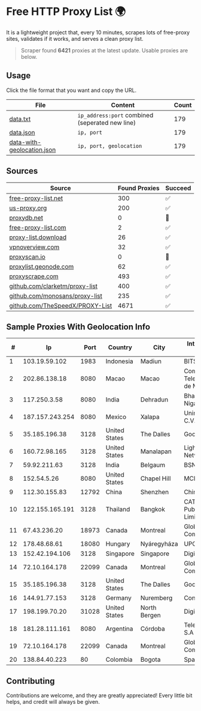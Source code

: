 
# Free HTTP Proxy List 🌍

It is a lightweight project that, every 10 minutes, scrapes lots of free-proxy sites, validates if it works, and serves a clean proxy list.


> Scraper found **6421** proxies at the latest update. Usable proxies are below.

## Usage

Click the file format that you want and copy the URL.


|File|Content|Count|
|----|-------|-----|
|[data.txt](https://raw.githubusercontent.com/themiralay/Proxy-List-World/master/data.txt)|`ip_address:port` combined (seperated new line)|179|
|[data.json](https://raw.githubusercontent.com/themiralay/Proxy-List-World/master/data.json)|`ip, port`|179|
|[data-with-geolocation.json](https://raw.githubusercontent.com/themiralay/Proxy-List-World/master/data-with-geolocation.json)|`ip, port, geolocation`|179|

## Sources

|Source|Found Proxies|Succeed|
|------|-------------|-------|
|[free-proxy-list.net](https://free-proxy-list.net)|300|✅|
|[us-proxy.org](https://www.us-proxy.org)|200|✅|
|[proxydb.net](http://proxydb.net)|0|🚫|
|[free-proxy-list.com](https://free-proxy-list.com/?page=&port=&type%5B%5D=http&type%5B%5D=https&up_time=0&search=Search)|2|✅|
|[proxy-list.download](https://www.proxy-list.download/HTTP)|26|✅|
|[vpnoverview.com](https://vpnoverview.com/privacy/anonymous-browsing/free-proxy-servers)|32|✅|
|[proxyscan.io](https://www.proxyscan.io)|0|🚫|
|[proxylist.geonode.com](https://proxylist.geonode.com/api/proxy-list?limit=300&page=1&sort_by=lastChecked&sort_type=desc&protocols=http,https)|62|✅|
|[proxyscrape.com](https://api.proxyscrape.com/v2/?request=displayproxies&protocol=http&timeout=10000&country=all&ssl=all&anonymity=all)|493|✅|
|[github.com/clarketm/proxy-list](https://raw.githubusercontent.com/clarketm/proxy-list/master/proxy-list-raw.txt)|400|✅|
|[github.com/monosans/proxy-list](https://raw.githubusercontent.com/monosans/proxy-list/main/proxies/http.txt)|235|✅|
|[github.com/TheSpeedX/PROXY-List](https://raw.githubusercontent.com/TheSpeedX/PROXY-List/master/http.txt)|4671|✅|


## Sample Proxies With Geolocation Info

|#|Ip|Port|Country|City|Internet Service Provider|
|-|--|----|-------|----|-------------------------|
|1|103.19.59.102|1983|Indonesia|Madiun|BITSNET|
|2|202.86.138.18|8080|Macao|Macao|Companhia de Telecomunicacoes de Macau|
|3|117.250.3.58|8080|India|Dehradun|Bharat Sanchar Nigam Ltd|
|4|187.157.243.254|8080|Mexico|Xalapa|Uninet S.A. de C.V.|
|5|35.185.196.38|3128|United States|The Dalles|Google LLC|
|6|160.72.98.165|3128|United States|Manalapan|Lightower Fiber Networks I|
|7|59.92.211.63|3128|India|Belgaum|BSNL Internet|
|8|152.54.5.26|8080|United States|Chapel Hill|MCNC|
|9|112.30.155.83|12792|China|Shenzhen|China Mobile|
|10|122.155.165.191|3128|Thailand|Bangkok|CAT Telecom Public Company Limited|
|11|67.43.236.20|18973|Canada|Montreal|GloboTech Communications|
|12|178.48.68.61|18080|Hungary|Nyáregyháza|UPC|
|13|152.42.194.106|3128|Singapore|Singapore|DigitalOcean, LLC|
|14|72.10.164.178|22099|Canada|Montreal|GloboTech Communications|
|15|35.185.196.38|3128|United States|The Dalles|Google LLC|
|16|144.91.77.153|3128|Germany|Nuremberg|Contabo GmbH|
|17|198.199.70.20|31028|United States|North Bergen|DigitalOcean, LLC|
|18|181.28.111.161|8080|Argentina|Córdoba|Telecom Argentina S.A|
|19|72.10.164.178|22099|Canada|Montreal|GloboTech Communications|
|20|138.84.40.223|80|Colombia|Bogota|SpaceX Starlink|



## Contributing

Contributions are welcome, and they are greatly appreciated! Every
little bit helps, and credit will always be given.

